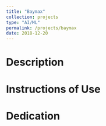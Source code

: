 ```yaml
---
title: "Baymax"
collection: projects
type: "AI/ML"
permalink: /projects/baymax
date: 2018-12-20
---
```


Description
======

Instructions of Use
======

Dedication
======